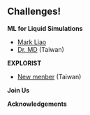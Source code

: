 Challenges!
-----------------------------
__ML for Liquid Simulations__

* [Mark Liao](https://scholar.google.com/citations?user=Qx1TdSUAAAAJ&hl) 
* [Dr. MD](http://people) (Taiwan)

__EXPLORIST__
* [New menber](http://people) (Taiwan)

__Join Us__

__Acknowledgements__

